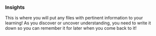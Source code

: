 ### Insights

This is where you will put any files with pertinent information to your learning! As you discover or uncover understanding, you need to write it down so you can remember it for later when you come back to it!
